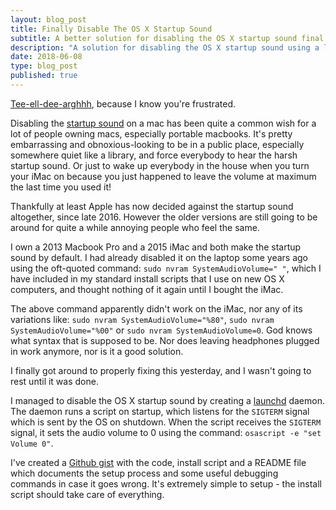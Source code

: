 ```yaml
---
layout: blog_post
title: Finally Disable The OS X Startup Sound
subtitle: A better solution for disabling the OS X startup sound final version final copy 2 final (this one)
description: "A solution for disabling the OS X startup sound using a launchd daemon which works on iMac as well as Macbook pro, on OS X El Capitan"
date: 2018-06-08
type: blog_post
published: true
---
```


[Tee-ell-dee-arghhh](https://gist.github.com/robinrob/2ccacd2d5358bcd8fc38a46f5e44228e), because I know you're frustrated.

Disabling the [startup sound](https://support.apple.com/en-gb/HT202768) on a mac has been quite a common wish for a lot of people owning macs, especially portable macbooks. It's pretty embarrassing and obnoxious-looking to be in a public place, especially somewhere quiet like a library, and force everybody to hear the harsh startup sound. Or just to wake up everybody in the house when you turn your iMac on because you just happened to leave the volume at maximum the last time you used it!

Thankfully at least Apple has now decided against the startup sound altogether, since late 2016. However the older versions are still going to be around for quite a while annoying people who feel the same.

I own a 2013 Macbook Pro and a 2015 iMac and both make the startup sound by default. I had already disabled it on the laptop some years ago using the oft-quoted command: `sudo nvram SystemAudioVolume=" "`, which I have included in my standard install scripts that I use on new OS X computers, and thought nothing of it again until I bought the iMac.

The above command apparently didn't work on the iMac, nor any of its variations like: `sudo nvram SystemAudioVolume="%80"`, `sudo nvram SystemAudioVolume="%00"` or `sudo nvram SystemAudioVolume=0`. God knows what syntax that is supposed to be. Nor does leaving headphones plugged in work anymore, nor is it a good solution.

I finally got around to properly fixing this yesterday, and I wasn't going to rest until it was done.

I managed to disable the OS X startup sound by creating a [launchd](http://www.launchd.info/) daemon. The daemon runs a script on startup, which listens for the `SIGTERM` signal which is sent by the OS on shutdown. When the script receives the `SIGTERM` signal, it sets the audio volume to 0 using the command: `osascript -e "set Volume 0"`.

I've created a [Github gist](https://gist.github.com/robinrob/2ccacd2d5358bcd8fc38a46f5e44228e) with the code, install script and a README file which documents the setup process and some useful debugging commands in case it goes wrong. It's extremely simple to setup - the install script should take care of everything.
